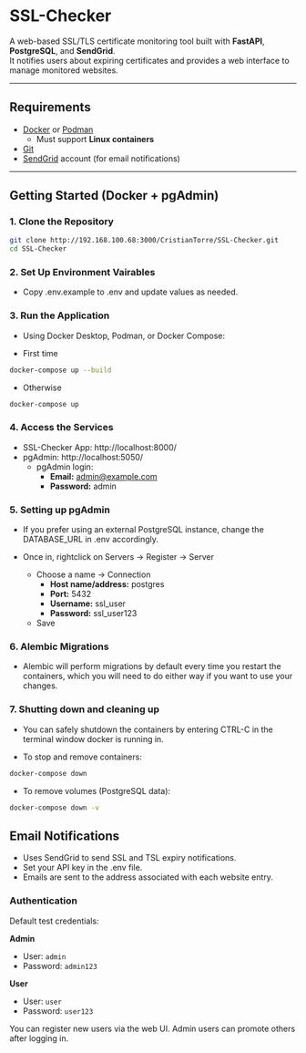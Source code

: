 #  SSL-Checker

A web-based SSL/TLS certificate monitoring tool built with **FastAPI**, **PostgreSQL**, and **SendGrid**.  
It notifies users about expiring certificates and provides a web interface to manage monitored websites.

---

##  Requirements

- [Docker](https://www.docker.com/) or [Podman](https://podman.io/)
    - Must support **Linux containers**
- [Git](https://git-scm.com/)
- [SendGrid](https://sendgrid.com) account (for email notifications)

---

##  Getting Started (Docker + pgAdmin)

### 1. Clone the Repository

```bash
git clone http://192.168.100.68:3000/CristianTorre/SSL-Checker.git
cd SSL-Checker
```
### 2. Set Up Environment Vairables

- Copy .env.example to .env and update values as needed.

### 3. Run the Application

- Using Docker Desktop, Podman, or Docker Compose:

- First time
```bash
docker-compose up --build
```
- Otherwise
```bash
docker-compose up
```
### 4. Access the Services 

- SSL-Checker App: http://localhost:8000/
- pgAdmin: http://localhost:5050/
    - pgAdmin login:
        - **Email:** admin@example.com
        - **Password:** admin

### 5. Setting up pgAdmin

- If you prefer using an external PostgreSQL instance, change the DATABASE_URL in .env accordingly.

- Once in, rightclick on Servers -> Register -> Server
    - Choose a name -> Connection
        - **Host name/address:** postgres
        - **Port:** 5432
        - **Username:** ssl_user
        - **Password:** ssl_user123
    - Save

### 6. Alembic Migrations

- Alembic will perform migrations by default every time you restart the containers, which you will need to do either way if you want to use your changes.

### 7. Shutting down and cleaning up

- You can safely shutdown the containers by entering CTRL-C in the terminal window docker is running in.

- To stop and remove containers:
```bash
docker-compose down
```
- To remove volumes (PostgreSQL data):
```bash
docker-compose down -v
```
## Email Notifications

- Uses SendGrid to send SSL and TSL expiry notifications.
- Set your API key in the .env file.
- Emails are sent to the address associated with each website entry.

### Authentication

Default test credentials:

**Admin**
- User: `admin`
- Password: `admin123`

**User**
- User: `user`
- Password: `user123`

You can register new users via the web UI. Admin users can promote others after logging in.